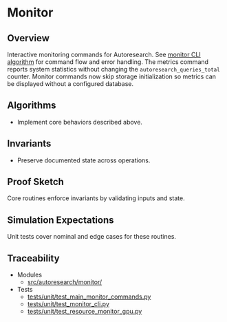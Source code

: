 # Monitor

## Overview

Interactive monitoring commands for Autoresearch. See [monitor CLI
algorithm](../algorithms/monitor_cli.md) for command flow and error handling.
The metrics command reports system statistics without changing the
`autoresearch_queries_total` counter. Monitor commands now skip storage
initialization so metrics can be displayed without a configured database.

## Algorithms

- Implement core behaviors described above.

## Invariants

- Preserve documented state across operations.

## Proof Sketch

Core routines enforce invariants by validating inputs and state.

## Simulation Expectations

Unit tests cover nominal and edge cases for these routines.

## Traceability


- Modules
  - [src/autoresearch/monitor/][m1]
- Tests
  - [tests/unit/test_main_monitor_commands.py][t1]
  - [tests/unit/test_monitor_cli.py][t2]
  - [tests/unit/test_resource_monitor_gpu.py][t3]

[m1]: ../../src/autoresearch/monitor/
[t1]: ../../tests/unit/test_main_monitor_commands.py
[t2]: ../../tests/unit/test_monitor_cli.py
[t3]: ../../tests/unit/test_resource_monitor_gpu.py
